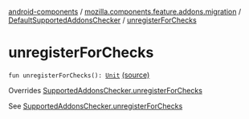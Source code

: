 [android-components](../../index.md) / [mozilla.components.feature.addons.migration](../index.md) / [DefaultSupportedAddonsChecker](index.md) / [unregisterForChecks](./unregister-for-checks.md)

# unregisterForChecks

`fun unregisterForChecks(): `[`Unit`](https://kotlinlang.org/api/latest/jvm/stdlib/kotlin/-unit/index.html) [(source)](https://github.com/mozilla-mobile/android-components/blob/master/components/feature/addons/src/main/java/mozilla/components/feature/addons/migration/SupportedAddonsChecker.kt#L93)

Overrides [SupportedAddonsChecker.unregisterForChecks](../-supported-addons-checker/unregister-for-checks.md)

See [SupportedAddonsChecker.unregisterForChecks](../-supported-addons-checker/unregister-for-checks.md)

